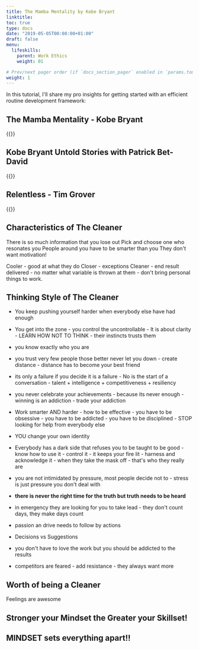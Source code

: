 ```yaml
---
title: The Mamba Mentality by Kobe Bryant
linktitle:
toc: true
type: docs
date: "2019-05-05T00:00:00+01:00"
draft: false
menu:
  lifeskills:
    parent: Work Ethics
    weight: 01

# Prev/next pager order (if `docs_section_pager` enabled in `params.toml`)
weight: 1
---
```


In this tutorial, I'll share my pro insights for getting started with an efficient routine development framework:

## The Mamba Mentality - Kobe Bryant

{{<youtube WY0wONSarXA>}}

## Kobe Bryant Untold Stories with Patrick Bet-David

{{<youtube T9GvDekiJ9c>}}

## Relentless - Tim Grover

{{<youtube PGnKcPbe7jY>}}

## Characteristics of The Cleaner

There is so much information that you lose out
Pick and choose one who resonates you
People around you have to be smarter than you
They don't want motivation!

Cooler - good at what they do
Closer - exceptions
Cleaner - end result delivered - no matter what variable is thrown at them - don't bring personal things to work.

## Thinking Style of The Cleaner

- You keep pushing yourself harder when everybody else have had enough
- You get into the zone - you control the uncontrollable - It is about clarity - LEARN HOW NOT TO THINK - their instincts trusts them
- you know exactly who you are
- you trust very few people those better never let you down - create distance - distance has to become your best friend
- its only a failure if you decide it is a failure - No is the start of a conversation - talent + intelligence + competitiveness + resiliency
- you never celebrate your achievements - because its never enough - winning is an addiction - trade your addiction
- Work smarter AND harder - how to be effective - you have to be obsessive - you have to be addicted - you have to be disciplined - STOP looking for help from everybody else
- YOU change your own identity
- Everybody has a dark side that refuses you to be taught to be good - know how to use it - control it - it keeps your fire lit - harness and acknowledge it - when they take the mask off - that's who they really are
- you are not intimidated by pressure, most people decide not to - stress is just pressure you don't deal with

- **there is never the right time for the truth but truth needs to be heard**

- in emergency they are looking for you to take lead - they don't count days, they make days count
- passion an drive needs to follow by actions
- Decisions vs Suggestions
- you don't have to love the work but you should be addicted to the results
- competitors are feared - add resistance - they always want more

## Worth of being a Cleaner

Feelings are awesome

## **Stronger your Mindset the Greater your Skillset!**

## **MINDSET sets everything apart!!**
